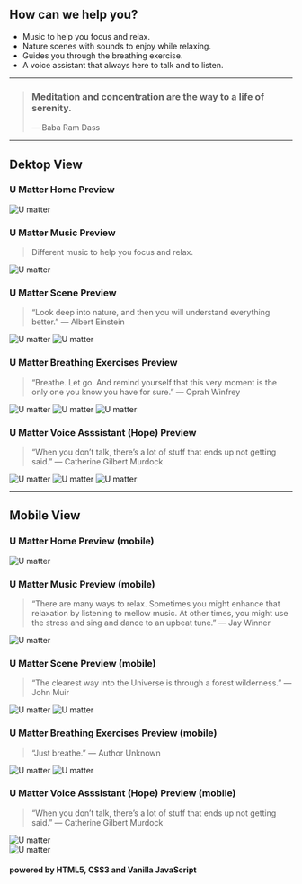 ## **How can we help you?**

- Music to help you focus and relax.
- Nature scenes with sounds to enjoy while relaxing.
- Guides you through the breathing exercise.
- A voice assistant that always here to talk and to listen.

---

> ### Meditation and concentration are the way to a life of serenity.
>
> — Baba Ram Dass

---

## **Dektop View**

### U Matter Home Preview

![U matter](./markdown-images/web/web-home.jpg)

### U Matter Music Preview

> Different music to help you focus and relax.

![U matter](./markdown-images/web/web-music.jpg)

### U Matter Scene Preview

> “Look deep into nature, and then you will understand everything better.” — Albert Einstein

![U matter](./markdown-images/web/web-scene.jpg)
![U matter](./markdown-images/web/web-sunset-scene.jpg)

### U Matter Breathing Exercises Preview

> “Breathe. Let go. And remind yourself that this very moment is the only one you know you have for sure.” — Oprah Winfrey

![U matter](./markdown-images/web/web-breathing-exercise.jpg)
![U matter](./markdown-images/web/web-deep-breathing.jpg)
![U matter](./markdown-images/web/web-478-technique.jpg)

### U Matter Voice Asssistant (Hope) Preview

> “When you don’t talk, there’s a lot of stuff that ends up not getting said.” — Catherine Gilbert Murdock

![U matter](./markdown-images/web/web-voice-assistant.jpg)
![U matter](/markdown-images/web/web-hope-conversation.jpg)
![U matter](./markdown-images/web/web-hope.jpg)

---

## **Mobile View**

### U Matter Home Preview (mobile)

![U matter](./markdown-images/mobile/mobile-home.jpg)

### U Matter Music Preview (mobile)

> “There are many ways to relax. Sometimes you might enhance that relaxation by listening to mellow music. At other times, you might use the stress and sing and dance to an upbeat tune.” — Jay Winner

![U matter](./markdown-images/mobile/mobile-music.jpg)

### U Matter Scene Preview (mobile)

> “The clearest way into the Universe is through a forest wilderness.” — John Muir

![U matter](./markdown-images/mobile/mobile-scene.jpg)
![U matter](./markdown-images/mobile/mobile-lake-scene.jpg)

### U Matter Breathing Exercises Preview (mobile)

> “Just breathe.” — Author Unknown

![U matter](./markdown-images/mobile/mobile-breathing-exercise.jpg)
![U matter](./markdown-images/mobile/mobile-deep-breathing.jpg)

### U Matter Voice Asssistant (Hope) Preview (mobile)

> “When you don’t talk, there’s a lot of stuff that ends up not getting said.” — Catherine Gilbert Murdock

![U matter](./markdown-images/mobile/mobile-hope.jpg)  
![U matter](./markdown-images/mobile/mobile-hope-conversation.jpg)

#### powered by HTML5, CSS3 and Vanilla JavaScript
